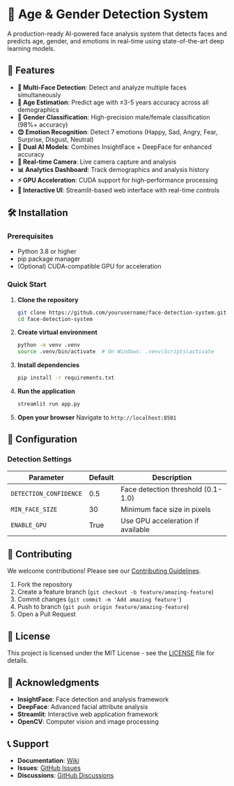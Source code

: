 # 👥 Age & Gender Detection System

A production-ready AI-powered face analysis system that detects faces and predicts age, gender, and emotions in real-time using state-of-the-art deep learning models.

## 🚀 Features

- **🎯 Multi-Face Detection**: Detect and analyze multiple faces simultaneously
- **👶 Age Estimation**: Predict age with ±3-5 years accuracy across all demographics
- **🚻 Gender Classification**: High-precision male/female classification (98%+ accuracy)
- **😊 Emotion Recognition**: Detect 7 emotions (Happy, Sad, Angry, Fear, Surprise, Disgust, Neutral)
- **🔄 Dual AI Models**: Combines InsightFace + DeepFace for enhanced accuracy
- **📱 Real-time Camera**: Live camera capture and analysis
- **📊 Analytics Dashboard**: Track demographics and analysis history
- **⚡ GPU Acceleration**: CUDA support for high-performance processing
- **🎨 Interactive UI**: Streamlit-based web interface with real-time controls


## 🛠️ Installation

### Prerequisites
- Python 3.8 or higher
- pip package manager
- (Optional) CUDA-compatible GPU for acceleration

### Quick Start

1. **Clone the repository**
   ```bash
   git clone https://github.com/yourusername/face-detection-system.git
   cd face-detection-system
   ```

2. **Create virtual environment**
   ```bash
   python -m venv .venv
   source .venv/bin/activate  # On Windows: .venv\Scripts\activate
   ```

3. **Install dependencies**
   ```bash
   pip install -r requirements.txt
   ```

4. **Run the application**
   ```bash
   streamlit run app.py
   ```

5. **Open your browser**
   Navigate to `http://localhost:8501`



## 🔧 Configuration

### Detection Settings
| Parameter | Default | Description |
|-----------|---------|-------------|
| `DETECTION_CONFIDENCE` | 0.5 | Face detection threshold (0.1-1.0) |
| `MIN_FACE_SIZE` | 30 | Minimum face size in pixels |
| `ENABLE_GPU` | True | Use GPU acceleration if available |




## 🤝 Contributing

We welcome contributions! Please see our [Contributing Guidelines](CONTRIBUTING.md).

1. Fork the repository
2. Create a feature branch (`git checkout -b feature/amazing-feature`)
3. Commit changes (`git commit -m 'Add amazing feature'`)
4. Push to branch (`git push origin feature/amazing-feature`)
5. Open a Pull Request

## 📄 License

This project is licensed under the MIT License - see the [LICENSE](LICENSE) file for details.

## 🙏 Acknowledgments

- **InsightFace**: Face detection and analysis framework
- **DeepFace**: Advanced facial attribute analysis
- **Streamlit**: Interactive web application framework
- **OpenCV**: Computer vision and image processing

## 📞 Support

- **Documentation**: [Wiki](https://github.com/MNADITYA05/Age-Gender-Detection-System/wiki)
- **Issues**: [GitHub Issues](https://github.com/MNADITYA05/Age-Gender-Detection-System/issues)
- **Discussions**: [GitHub Discussions](https://github.com/MNADITYA05/Age-Gender-Detection-System/discussions)
